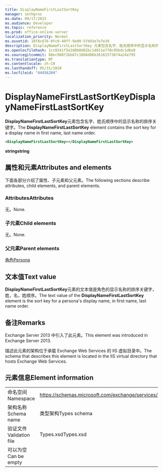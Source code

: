 ```yaml
---
title: DisplayNameFirstLastSortKey
manager: sethgros
ms.date: 09/17/2015
ms.audience: Developer
ms.topic: reference
ms.prod: office-online-server
localization_priority: Normal
ms.assetid: 18f8c676-0fc0-49ff-9a90-5fd43e7e7e39
description: DisplayNameFirstLastSortKey 元素包含名字、姓氏顺序中的显示名称的排序关键字。
ms.openlocfilehash: 1cc0241f5e2d0b0d02bc14011e770c95bdc1d6e8
ms.sourcegitcommit: 88ec988f2bb67c1866d06b361615f3674a24e795
ms.translationtype: MT
ms.contentlocale: zh-CN
ms.lasthandoff: 05/31/2020
ms.locfileid: "44456204"
---
```

# <a name="displaynamefirstlastsortkey"></a><span data-ttu-id="a5e59-103">DisplayNameFirstLastSortKey</span><span class="sxs-lookup"><span data-stu-id="a5e59-103">DisplayNameFirstLastSortKey</span></span>

<span data-ttu-id="a5e59-104">**DisplayNameFirstLastSortKey**元素包含名字、姓氏顺序中的显示名称的排序关键字。</span><span class="sxs-lookup"><span data-stu-id="a5e59-104">The **DisplayNameFirstLastSortKey** element contains the sort key for a display name in first name, last name order.</span></span> 
  
```XML
<DisplayNameFirstLastSortKey></DisplayNameFirstLastSortKey>
```

 <span data-ttu-id="a5e59-105">**string**</span><span class="sxs-lookup"><span data-stu-id="a5e59-105">**string**</span></span>
## <a name="attributes-and-elements"></a><span data-ttu-id="a5e59-106">属性和元素</span><span class="sxs-lookup"><span data-stu-id="a5e59-106">Attributes and elements</span></span>

<span data-ttu-id="a5e59-107">下面各部分介绍了属性、子元素和父元素。</span><span class="sxs-lookup"><span data-stu-id="a5e59-107">The following sections describe attributes, child elements, and parent elements.</span></span>
  
### <a name="attributes"></a><span data-ttu-id="a5e59-108">Attributes</span><span class="sxs-lookup"><span data-stu-id="a5e59-108">Attributes</span></span>

<span data-ttu-id="a5e59-109">无。</span><span class="sxs-lookup"><span data-stu-id="a5e59-109">None.</span></span>
  
### <a name="child-elements"></a><span data-ttu-id="a5e59-110">子元素</span><span class="sxs-lookup"><span data-stu-id="a5e59-110">Child elements</span></span>

<span data-ttu-id="a5e59-111">无。</span><span class="sxs-lookup"><span data-stu-id="a5e59-111">None.</span></span>
  
### <a name="parent-elements"></a><span data-ttu-id="a5e59-112">父元素</span><span class="sxs-lookup"><span data-stu-id="a5e59-112">Parent elements</span></span>

[<span data-ttu-id="a5e59-113">角色</span><span class="sxs-lookup"><span data-stu-id="a5e59-113">Persona</span></span>](persona.md)
  
## <a name="text-value"></a><span data-ttu-id="a5e59-114">文本值</span><span class="sxs-lookup"><span data-stu-id="a5e59-114">Text value</span></span>

<span data-ttu-id="a5e59-115">**DisplayNameFirstLastSortKey**元素的文本值是角色的显示名称的排序关键字，姓，名，姓顺序。</span><span class="sxs-lookup"><span data-stu-id="a5e59-115">The text value of the **DisplayNameFirstLastSortKey** element is the sort key for a persona's display name, in first name, last name order.</span></span> 
  
## <a name="remarks"></a><span data-ttu-id="a5e59-116">备注</span><span class="sxs-lookup"><span data-stu-id="a5e59-116">Remarks</span></span>

<span data-ttu-id="a5e59-117">Exchange Server 2013 中引入了此元素。</span><span class="sxs-lookup"><span data-stu-id="a5e59-117">This element was introduced in Exchange Server 2013.</span></span>
  
<span data-ttu-id="a5e59-118">描述此元素的架构位于承载 Exchange Web Services 的 IIS 虚拟目录中。</span><span class="sxs-lookup"><span data-stu-id="a5e59-118">The schema that describes this element is located in the IIS virtual directory that hosts Exchange Web Services.</span></span>
  
## <a name="element-information"></a><span data-ttu-id="a5e59-119">元素信息</span><span class="sxs-lookup"><span data-stu-id="a5e59-119">Element information</span></span>

|||
|:-----|:-----|
|<span data-ttu-id="a5e59-120">命名空间</span><span class="sxs-lookup"><span data-stu-id="a5e59-120">Namespace</span></span>  <br/> |https://schemas.microsoft.com/exchange/services/2006/types  <br/> |
|<span data-ttu-id="a5e59-121">架构名称</span><span class="sxs-lookup"><span data-stu-id="a5e59-121">Schema name</span></span>  <br/> |<span data-ttu-id="a5e59-122">类型架构</span><span class="sxs-lookup"><span data-stu-id="a5e59-122">Types schema</span></span>  <br/> |
|<span data-ttu-id="a5e59-123">验证文件</span><span class="sxs-lookup"><span data-stu-id="a5e59-123">Validation file</span></span>  <br/> |<span data-ttu-id="a5e59-124">Types.xsd</span><span class="sxs-lookup"><span data-stu-id="a5e59-124">Types.xsd</span></span>  <br/> |
|<span data-ttu-id="a5e59-125">可以为空</span><span class="sxs-lookup"><span data-stu-id="a5e59-125">Can be empty</span></span>  <br/> ||
   

